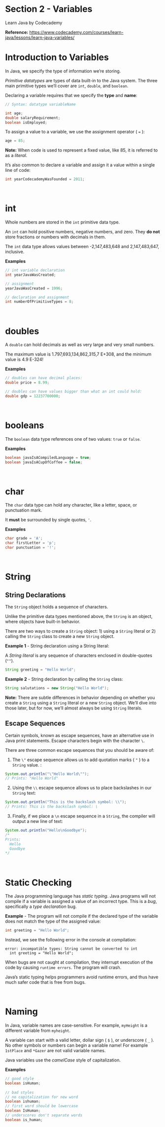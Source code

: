 # Section 2 - Variables

Learn Java by Codecademy

**Reference:** https://www.codecademy.com/courses/learn-java/lessons/learn-java-variables/

# Introduction to Variables

In Java, we specify the type of information we’re storing.

*Primitive datatypes* are types of data built-in to the Java system. The three main primitive types we’ll cover are `int`, `double`, and `boolean`.

Declaring a variable requires that we specify the **type** and **name**:

```java
// Syntax: datatype variableName

int age;
double salaryRequirement;
boolean isEmployed;
```

To assign a value to a variable, we use the assignment operator ( `=` ):

```java
age = 85;
```

**Note:** When code is used to represent a fixed value, like 85, it is referred to as a *literal*.

It’s also common to declare a variable and assign it a value within a single line of code:

```java
int yearCodecademyWasFounded = 2011;
```

<br>

# int

Whole numbers are stored in the `int` primitive data type.

An `int` can hold positive numbers, negative numbers, and zero. They **do not** store fractions or numbers with decimals in them.

The `int` data type allows values between -2,147,483,648 and 2,147,483,647, inclusive.

**Examples**

```java
// int variable declaration
int yearJavaWasCreated;

// assignment
yearJavaWasCreated = 1996;

// declaration and assignment
int numberOfPrimitiveTypes = 8;
```

<br>

# doubles

A `double` can hold decimals as well as very large and very small numbers.

The maximum value is 1.797,693,134,862,315,7 E+308, and the minimum value is 4.9 E-324!

**Examples**

```java
// doubles can have decimal places:
double price = 8.99;

// doubles can have values bigger than what an int could hold:
double gdp = 12237700000;
```

<br>

# booleans

The `boolean` data type references one of two values: `true` or `false`.

**Examples**

```java
boolean javaIsACompiledLanguage = true;
boolean javaIsACupOfCoffee = false;
```

<br>

# char

The `char` data type can hold any character, like a letter, space, or punctuation mark.

It **must** be surrounded by single quotes, `'`.

**Examples**

```java
char grade = 'A';
char firstLetter = 'p';
char punctuation = '!';
```

<br>

# String

## String Declarations

The `String` object holds a sequence of characters.

Unlike the primitive data types mentioned above, the `String` is an object, where objects have built-in behavior.

There are two ways to create a `String` object: 1) using a `String` literal or 2) calling the `String` class to create a new `String` object.

**Example 1** - String declaration using a String literal:

A *String literal* is any sequence of characters enclosed in double-quotes (`""`).

```java
String greeting = "Hello World";
```

**Example 2** - String declaration by calling the `String` class:

```java
String salutations = new String("Hello World");
```

**Note:** There are subtle differences in behavior depending on whether you create a `String` using a `String` literal or a new `String` object. We’ll dive into those later, but for now, we’ll almost always be using `String` literals.

## Escape Sequences

Certain symbols, known as escape sequences, have an alternative use in Java print statements. Escape characters begin with the character `\`.

There are three common escape sequences that you should be aware of:

1. The `\"` escape sequence allows us to add quotation marks ( `"` ) to a `String` value. :

```java
System.out.println("\"Hello World\"");
// Prints: "Hello World"
```

2. Using the `\\` escape sequence allows us to place backslashes in our `String` text:

```java
System.out.println("This is the backslash symbol: \\");
// Prints: This is the backslash symbol: \
```

3. Finally, if we place a `\n` escape sequence in a `String`, the compiler will output a new line of text:

```java
System.out.println("Hello\nGoodbye");
/*
Prints:
  Hello
  Goodbye
*/
```

<br>

# Static Checking

The Java programming language has *static typing*. Java programs will not compile if a variable is assigned a value of an incorrect type. This is a *bug*, specifically a *type declaration* bug.

**Example** - The program will not compile if the declared type of the variable does not match the type of the assigned value:

```java
int greeting = "Hello World";
```

Instead, we see the following error in the console at compilation:

```
error: incompatible types: String cannot be converted to int
  int greeting = "Hello World";
```

When bugs are not caught at compilation, they interrupt execution of the code by causing `runtime errors`. The program will crash.

Java’s static typing helps programmers avoid runtime errors, and thus have much safer code that is free from bugs.

<br>

# Naming

In Java, variable names are case-sensitive. For example, `myHeight` is a different variable from `myheight`.

A variable can start with a valid letter, dollar sign ( `$` ), or underscore ( `_` ). No other symbols or numbers can begin a variable name! For example `1stPlace` and `*Gazer` are not valid variable names.

Java variables use the *camelCase* style of capitalization.

**Examples**

```java
// good style
boolean isHuman;
 
// bad styles
// no capitalization for new word
boolean ishuman;
// first word should be lowercase
boolean IsHuman;
// underscores don't separate words
boolean is_human;
```
